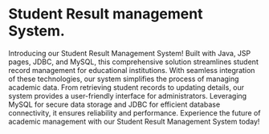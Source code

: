 # Student Result management System.
  Introducing our Student Result Management System! Built with Java, JSP pages, JDBC, and MySQL, this comprehensive solution streamlines student record management for educational institutions. With seamless integration of these technologies, our system simplifies the process of managing academic data. From retrieving student records to updating details, our system provides a user-friendly interface for administrators. Leveraging MySQL for secure data storage and JDBC for efficient database connectivity, it ensures reliability and performance. Experience the future of academic management with our Student Result Management System today!
